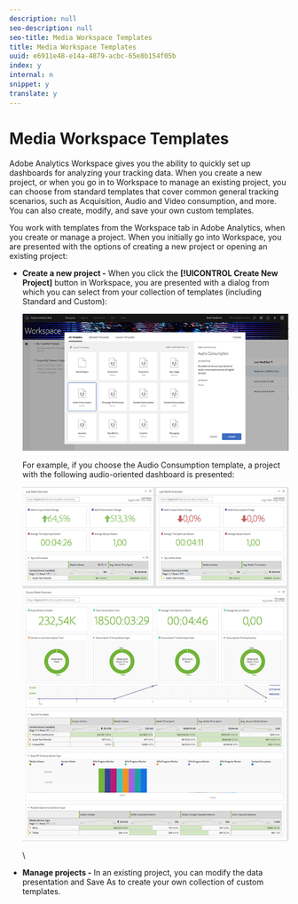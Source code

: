 ```yaml
---
description: null
seo-description: null
seo-title: Media Workspace Templates
title: Media Workspace Templates
uuid: e6911e48-e14a-4879-acbc-65e8b154f05b
index: y
internal: n
snippet: y
translate: y
---
```


# Media Workspace Templates

Adobe Analytics Workspace gives you the ability to quickly set up dashboards for analyzing your tracking data. When you create a new project, or when you go in to Workspace to manage an existing project, you can choose from standard templates that cover common general tracking scenarios, such as Acquisition, Audio and Video consumption, and more. You can also create, modify, and save your own custom templates.

You work with templates from the Workspace tab in Adobe Analytics, when you create or manage a project. When you initially go into Workspace, you are presented with the options of creating a new project or opening an existing project:

* **Create a new project -** When you click the **[!UICONTROL Create New Project]** button in Workspace, you are presented with a dialog from which you can select from your collection of templates (including Standard and Custom):
  <a id="fig_nyh_1s3_cfb"></a>

  ![](assets/all-templates-audio.png)

  For example, if you choose the Audio Consumption template, a project with the following audio-oriented dashboard is presented:

  <a id="fig_pbg_qs3_cfb"></a>

  ![](assets/aa-workspace.png)

  \

* **Manage projects -** In an existing project, you can modify the data presentation and Save As to create your own collection of custom templates.

